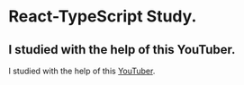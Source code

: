 # React-TypeScript Study.

## I studied with the help of this YouTuber.

I studied with the help of this [YouTuber](https://youtu.be/KpA6oEaCHtk?list=PLC3y8-rFHvwi1AXijGTKM0BKtHzVC-LSK).
